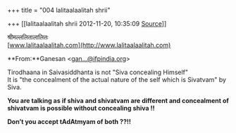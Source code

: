 +++
title = "004 lalitaalaalitah shrii"

+++
[[lalitaalaalitah shrii	2012-11-20, 10:35:09 [Source](https://groups.google.com/g/bvparishat/c/Q331e4c0jE8)]]





श्रीमल्ललितालालितः  
[www.lalitaalaalitah.com](http://www.lalitaalaalitah.com)



**From:**Ganesan \<[gan...@ifpindia.org]()\>  
  
  
Tirodhaana in Saivasiddhanta is not "Siva concealing Himself"  
It is "the concealment of the actual nature of the self which is Sivatvam" by Siva.



**You are talking as if shiva and shivatvam are different and concealment of shivatvam is possible without concealing shiva !!**

**Don’t you accept tAdAtmyam of both ??!!**



  


